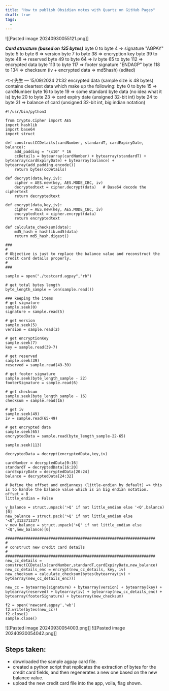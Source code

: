 ```yaml
---
title: "How to publish Obsidian notes with Quartz on GitHub Pages"
draft: true
tags:
  - 
---
```

![[Pasted image 20240930055121.png]]

***Card structure (based on 135 bytes)***
byte 0 to byte 4 => signature "AGPAY"
byte 5 to byte 6 => version
byte 7 to byte 38 => encryption key
byte 39 to byte 48 => reserved
byte 49 to byte 64 => iv
byte 65 to byte 112 => encrypted data
byte 113 to byte 117 => footer signature "ENDAGP"
byte 118 to 134 => checksum (iv + encrypted data => md5hash) (edited)

ベイ先生 — 15/09/2024 21:32
encrypted data (sample size is 48 bytes) contains cleartext data which make up the following:
byte 0 to byte 15 => cardNumber
byte 16 to byte 19 => some standard byte data (no idea what it is)
byte 20 to byte 23 => card expiry date (unsigned 32-bit int)
byte 24 to byte 31 => balance of card (unsigned 32-bit int, big indian notation)

```
#!/usr/bin/python3

from Crypto.Cipher import AES
import hashlib
import base64
import struct

def constructCCDetails(cardNumber, standardT, cardExpiryDate, balance):
	add_padding = '\x10' * 16
	ccDetails = bytearray(cardNumber) + bytearray(standardT) + bytearray(cardExpiryDate) + bytearray(balance) + bytearray(add_padding.encode())
	return bytes(ccDetails)

def decrypt(data,key,iv):
	cipher = AES.new(key, AES.MODE_CBC, iv)
	decryptedtext = cipher.decrypt(data)   # Base64 decode the ciphertext
	return decryptedtext

def encrypt(data,key,iv):
	cipher = AES.new(key, AES.MODE_CBC, iv)
	encryptedtext = cipher.encrypt(data)
	return encryptedtext

def calculate_checksum(data):
    md5_hash = hashlib.md5(data)
    return md5_hash.digest()

###
# 
# Objective is just to replace the balance value and reconstruct the credit card details properly.
#
###

sample = open("./testcard.agpay","rb")

# get total bytes length
byte_length_sample = len(sample.read())

### keeping the items
# get signature
sample.seek(0)
signature = sample.read(5)

# get version
sample.seek(5)
version = sample.read(2)

# get encryptionKey
sample.seek(7)
key = sample.read(39-7)

# get reserved
sample.seek(39)
reserved = sample.read(49-39)

# get footer signature
sample.seek(byte_length_sample - 22)
footerSignature = sample.read(6)

# get checksum
sample.seek(byte_length_sample - 16)
checksum = sample.read(16)

# get iv
sample.seek(49)
iv = sample.read(65-49)

# get encrypted data
sample.seek(65)
encryptedData = sample.read(byte_length_sample-22-65)

sample.seek(113)

decryptedData = decrypt(encryptedData,key,iv)

cardNumber = decryptedData[0:16]
standardT = decryptedData[16:20]
cardExpiryDate = decryptedData[20:24]
balance = decryptedData[24:32]

# Define the offset and endianness (little-endian by default) => this is to handle the balance value which is in big endian notation.
offset = 0 
little_endian = False

v_balance = struct.unpack('>Q' if not little_endian else '<Q',balance)[0]
new_balance = struct.pack('>Q' if not little_endian else '<Q',313371337)
v_new_balance = struct.unpack('>Q' if not little_endian else '<Q',new_balance)[0]

##################################################################
#
# construct new credit card details
#
##################################################################
new_cc_details = constructCCDetails(cardNumber,standardT,cardExpiryDate,new_balance)
new_cc_details_enc = encrypt(new_cc_details, key, iv)
new_checksum = calculate_checksum(bytes(bytearray(iv) + bytearray(new_cc_details_enc)))

new_cc = bytearray(signature) + bytearray(version) + bytearray(key) + bytearray(reserved) + bytearray(iv) + bytearray(new_cc_details_enc) + bytearray(footerSignature) + bytearray(new_checksum)

f2 = open('newcard.agpay','wb')
f2.write(bytes(new_cc))
f2.close()
sample.close()

```

![[Pasted image 20240930054003.png]]
![[Pasted image 20240930054042.png]]
## Steps taken:
- downloaded the sample agpay card file.
- created a python script that replicates the extraction of bytes for the credit card fields, and then regenerates a new one based on the new balance value.
- upload the new credit card file into the app, voila, flag shown.
